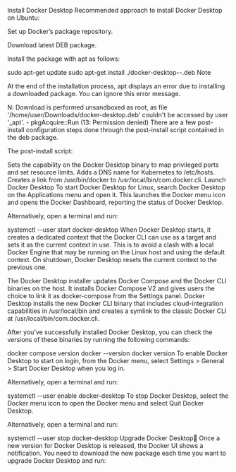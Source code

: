 Install Docker Desktop
Recommended approach to install Docker Desktop on Ubuntu:

Set up Docker’s package repository.

Download latest DEB package.

Install the package with apt as follows:


 sudo apt-get update
 sudo apt-get install ./docker-desktop-<version>-<arch>.deb
Note

At the end of the installation process, apt displays an error due to installing a downloaded package. You can ignore this error message.


N: Download is performed unsandboxed as root, as file '/home/user/Downloads/docker-desktop.deb' couldn't be accessed by user '_apt'. - pkgAcquire::Run (13: Permission denied)
There are a few post-install configuration steps done through the post-install script contained in the deb package.

The post-install script:

Sets the capability on the Docker Desktop binary to map privileged ports and set resource limits.
Adds a DNS name for Kubernetes to /etc/hosts.
Creates a link from /usr/bin/docker to /usr/local/bin/com.docker.cli.
Launch Docker Desktop
To start Docker Desktop for Linux, search Docker Desktop on the Applications menu and open it. This launches the Docker menu icon and opens the Docker Dashboard, reporting the status of Docker Desktop.

Alternatively, open a terminal and run:

 systemctl --user start docker-desktop
When Docker Desktop starts, it creates a dedicated context that the Docker CLI can use as a target and sets it as the current context in use. This is to avoid a clash with a local Docker Engine that may be running on the Linux host and using the default context. On shutdown, Docker Desktop resets the current context to the previous one.

The Docker Desktop installer updates Docker Compose and the Docker CLI binaries on the host. It installs Docker Compose V2 and gives users the choice to link it as docker-compose from the Settings panel. Docker Desktop installs the new Docker CLI binary that includes cloud-integration capabilities in /usr/local/bin and creates a symlink to the classic Docker CLI at /usr/local/bin/com.docker.cli.

After you’ve successfully installed Docker Desktop, you can check the versions of these binaries by running the following commands:


 docker compose version
 docker --version
 docker version
To enable Docker Desktop to start on login, from the Docker menu, select Settings > General > Start Docker Desktop when you log in.

Alternatively, open a terminal and run:


 systemctl --user enable docker-desktop
To stop Docker Desktop, select the Docker menu icon to open the Docker menu and select Quit Docker Desktop.

Alternatively, open a terminal and run:


 systemctl --user stop docker-desktop
Upgrade Docker Desktop🔗
Once a new version for Docker Desktop is released, the Docker UI shows a notification. You need to download the new package each time you want to upgrade Docker Desktop and run:
